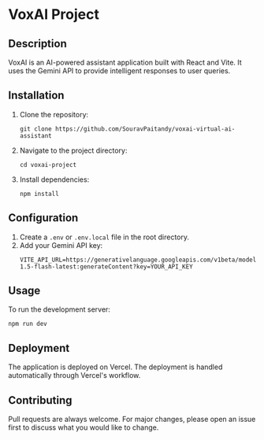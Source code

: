 # VoxAI Project

## Description
VoxAI is an AI-powered assistant application built with React and Vite. It uses the Gemini API to provide intelligent responses to user queries.

## Installation
1. Clone the repository:
   ```
   git clone https://github.com/SouravPaitandy/voxai-virtual-ai-assistant
   ```
2. Navigate to the project directory:
   ```
   cd voxai-project
   ```
3. Install dependencies:
   ```
   npm install
   ```

## Configuration
1. Create a `.env` or `.env.local` file in the root directory.
2. Add your Gemini API key:
   ```
   VITE_API_URL=https://generativelanguage.googleapis.com/v1beta/models/gemini-1.5-flash-latest:generateContent?key=YOUR_API_KEY
   ```

## Usage
To run the development server:
```
npm run dev
```

## Deployment
The application is deployed on Vercel. The deployment is handled automatically through Vercel's workflow.

## Contributing
Pull requests are always welcome. For major changes, please open an issue first to discuss what you would like to change.
